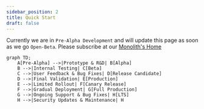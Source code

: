 ```yaml
---
sidebar_position: 2
title: Quick Start
draft: false
---
```


Currently we are in `Pre-Alpha Development` and will update this page as soon as we go `Open-Beta`. Please subscribe at our [Monolith's Home](https://monolith.skydom.ai/contact/)

```mermaid
graph TD;
    A[Pre-Alpha] -->|Prototype & R&D| B[Alpha]
    B -->|Internal Testing| C[Beta]
    C -->|User Feedback & Bug Fixes| D[Release Candidate]
    D -->|Final Validation| E[Production]
    E -->|Limited Rollout| F[Canary Release]
    F -->|Gradual Deployment| G[Full Production]
    G -->|Ongoing Support & Bug Fixes| H[LTS]
    H -->|Security Updates & Maintenance| H
```
